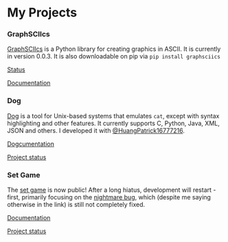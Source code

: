 # My Projects


### GraphSCIIcs

[GraphSCIIcs](https://github.com/apawate/graphsciics) is a Python library for creating graphics in ASCII. It is currently in version 0.0.3. It is also downloadable on pip via `pip install graphsciics` 

[Status](apawate.github.io/status#graphsciics)

[Documentation](github.com/apawate/graphsciics#readme)


### Dog

[Dog](https://github.com/HuangPatrick16777216/dog) is a tool for Unix-based systems that emulates `cat`, except with syntax highlighting and other features. It currently supports C, Python, Java, XML, JSON and others. I developed it with [@HuangPatrick16777216](https://github.com/HuangPatrick16777216). 

[Dogcumentation](https://github.com/HuangPatrick16777216/dog/blob/main/README.md)

[Project status](https://apawate.github.io/status#Dog)



### Set Game
The [set game](https://github.com/apawate/Python3-Set-Game-2021) is now public! After a long hiatus, development will restart - first, primarily focusing on the [nightmare bug](https://github.com/apawate/Python3-Set-Game-2021/commit/b8bce2027e9d09ca5446327035736ee4e18524b0), which (despite me saying otherwise in the link) is still not completely fixed. 

[Documentation](https://github.com/apawate/Python3-Set-Game-2021#readme)

[Project status](https://apawate.github.io/status#set)

